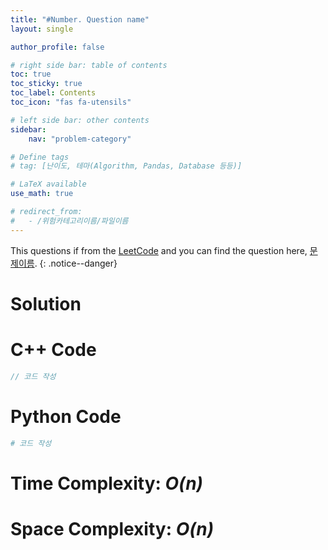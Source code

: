 ```yaml
---
title: "#Number. Question name"
layout: single

author_profile: false

# right side bar: table of contents
toc: true
toc_sticky: true
toc_label: Contents
toc_icon: "fas fa-utensils"

# left side bar: other contents
sidebar:
    nav: "problem-category"

# Define tags
# tag: [난이도, 테마(Algorithm, Pandas, Database 등등)]

# LaTeX available
use_math: true

# redirect_from:
#   - /위험카테고리이름/파일이름
---
```


This questions if from the [LeetCode](https://leetcode.com) and you can find the question here, [문제이름](문제링크).
{: .notice--danger}

# Solution
<!-- 글로서 답 설명 -->

# C++ Code
```c++
// 코드 작성
```

# Python Code
~~~python
# 코드 작성
~~~

# Time Complexity: *O(n)*
<!-- 글로 설명 -->

# Space Complexity: *O(n)*
<!-- 글로 설명 -->
